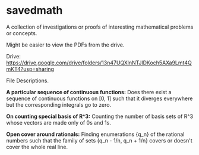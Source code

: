 # savedmath
A collection of investigations or proofs of interesting mathematical problems or concepts. 

Might be easier to view the PDFs from the drive.

Drive: https://drive.google.com/drive/folders/13n47UQXlnNTJlDKoch5AXa9Lmt4QmKT4?usp=sharing

File Descriptions.

**A particular sequence of continuous functions:** Does there exist a sequence of continuous functions on [0, 1] such that it diverges everywhere but the corresponding integrals go to zero. 

**On counting special basis of R^3:** Counting the number of basis sets of R^3 whose vectors are made only of 0s and 1s.

**Open cover around rationals:** Finding enumerations {q_n} of the rational numbers such that the family of sets {q_n - 1/n, q_n + 1/n} covers or doesn't cover the whole real line.


